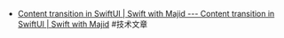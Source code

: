 - [Content transition in SwiftUI | Swift with Majid --- Content transition in SwiftUI | Swift with Majid](https://swiftwithmajid.com/2022/08/02/content-transition-in-swiftui/) #技术文章